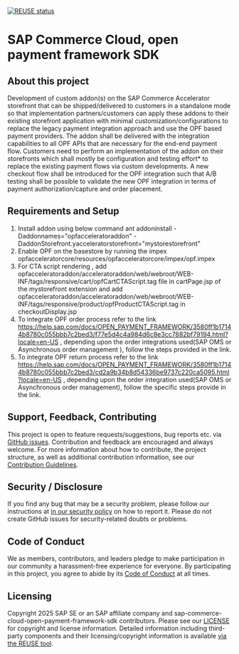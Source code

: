 [![REUSE status](https://api.reuse.software/badge/github.com/SAP/sap-commerce-cloud-open-payment-framework-sdk)](https://api.reuse.software/info/github.com/SAP/sap-commerce-cloud-open-payment-framework-sdk)

# SAP Commerce Cloud, open payment framework SDK

## About this project

Development of custom addon(s) on the SAP Commerce Accelerator storefront that can be shipped/delivered to customers in a standalone mode so that implementation partners/customers can apply these addons to their existing storefront application with minimal customization/configurations to replace the legacy payment integration approach and use the OPF based payment providers. The addon shall be delivered with the integration capabilities to all OPF APIs that are necessary for the end-end payment flow. Customers need to perform an implementation of the addon on their storefronts which shall mostly be configuration and testing effort* to replace the existing payment flows via custom developments. A new checkout flow shall be introduced for the OPF integration such that A/B testing shall be possible to validate the new OPF integration in terms of payment authorization/capture and order placement.

## Requirements and Setup
1. Install addon using below command
    ant addoninstall -Daddonnames="opfacceleratoraddon" -DaddonStorefront.yacceleratorstorefront="mystorestorefront"
2. Enable OPF on the basestore by running the impex opfacceleratorcore/resources/opfacceleratorcore/impex/opf.impex
3. For CTA script rendering , add opfacceleratoraddon/acceleratoraddon/web/webroot/WEB-INF/tags/responsive/cart/opfCartCTAScript.tag file in cartPage.jsp of the mystorefront extension and add    opfacceleratoraddon/acceleratoraddon/web/webroot/WEB-INF/tags/responsive/product/opfProductCTAScript.tag in checkoutDisplay.jsp
4. To integrate OPF order process refer to the link https://help.sap.com/docs/OPEN_PAYMENT_FRAMEWORK/3580ff1b17144b8780c055bbb7c2bed3/f77e5d4c4a984d6c8e3cc7882bf79194.html?locale=en-US , depending upon the order      integrations used(SAP OMS or Asynchronous order management ), follow the steps provided in the link.
5. To integrate OPF return process refer to the link https://help.sap.com/docs/OPEN_PAYMENT_FRAMEWORK/3580ff1b17144b8780c055bbb7c2bed3/cd2a9b34b8d54336be9737c220ca5095.html?locale=en-US , depending upon the order integration used(SAP   OMS or Asynchronous order management), follow the specific steps provide in the link.
## Support, Feedback, Contributing

This project is open to feature requests/suggestions, bug reports etc. via [GitHub issues](https://github.com/SAP/sap-commerce-cloud-open-payment-framework-sdk/issues). Contribution and feedback are encouraged and always welcome. For more information about how to contribute, the project structure, as well as additional contribution information, see our [Contribution Guidelines](CONTRIBUTING.md).

## Security / Disclosure
If you find any bug that may be a security problem, please follow our instructions at [in our security policy](https://github.com/SAP/sap-commerce-cloud-open-payment-framework-sdk/security/policy) on how to report it. Please do not create GitHub issues for security-related doubts or problems.

## Code of Conduct

We as members, contributors, and leaders pledge to make participation in our community a harassment-free experience for everyone. By participating in this project, you agree to abide by its [Code of Conduct](https://github.com/SAP/.github/blob/main/CODE_OF_CONDUCT.md) at all times.

## Licensing

Copyright 2025 SAP SE or an SAP affiliate company and sap-commerce-cloud-open-payment-framework-sdk contributors. Please see our [LICENSE](LICENSE) for copyright and license information. Detailed information including third-party components and their licensing/copyright information is available [via the REUSE tool](https://api.reuse.software/info/github.com/SAP/sap-commerce-cloud-open-payment-framework-sdk).

